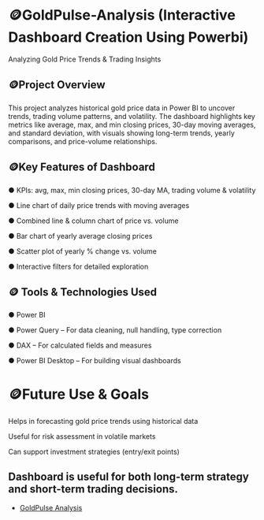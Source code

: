 # 🪙GoldPulse-Analysis (Interactive Dashboard Creation Using Powerbi)
Analyzing Gold Price Trends & Trading Insights

## 🪙Project Overview
This project analyzes historical gold price data in Power BI to uncover trends, trading volume patterns, and volatility. The dashboard highlights key metrics like average, max, and min closing prices, 30-day moving averages, and standard deviation, with visuals showing long-term trends, yearly comparisons, and price-volume relationships.

## 🪙Key Features of Dashboard

● KPIs: avg, max, min closing prices, 30-day MA, trading volume & volatility

● Line chart of daily price trends with moving averages

● Combined line & column chart of price vs. volume

● Bar chart of yearly average closing prices

● Scatter plot of yearly % change vs. volume

● Interactive filters for detailed exploration

## 🪙 Tools & Technologies Used

● Power BI

● Power Query – For data cleaning, null handling, type correction

● DAX – For calculated fields and measures

● Power BI Desktop – For building visual dashboards

# 🪙Future Use & Goals

Helps in forecasting gold price trends using historical data

Useful for risk assessment in volatile markets

Can support investment strategies (entry/exit points)

## Dashboard is useful for both long-term strategy and short-term trading decisions.

- <a href= "https://github.com/Nandhunandy2910/GoldPulse-Analysis/blob/main/Screenshot%202025-08-28%20160833.png">GoldPulse Analysis</a>










